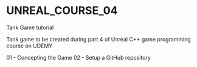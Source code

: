 # UNREAL_COURSE_04
Tank Game tutorial

Tank game to be created during part 4 of Unreal C++ game programming course on UDEMY

01 - Concepting the Game
02 - Setup a GitHub repository
